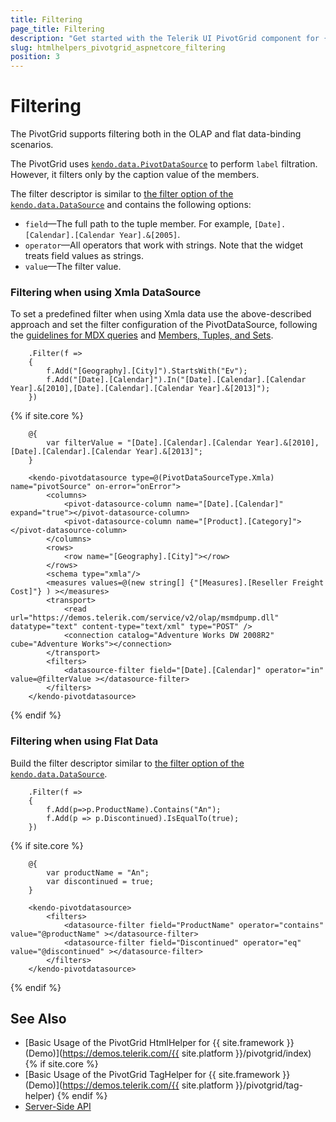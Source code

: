 ```yaml
---
title: Filtering
page_title: Filtering
description: "Get started with the Telerik UI PivotGrid component for {{ site.framework }} and learn how to filter a Telerik UI PivotGrid component for {{ site.framework }}."
slug: htmlhelpers_pivotgrid_aspnetcore_filtering
position: 3
---
```


# Filtering

The PivotGrid supports filtering both in the OLAP and flat data-binding scenarios.

The PivotGrid uses [`kendo.data.PivotDataSource`](/api/pivotdatasource) to perform `label` filtration. However, it filters only by the caption value of the members.

The filter descriptor is similar to [the filter option of the `kendo.data.DataSource`](/api/datasource) and contains the following options:
- `field`&mdash;The full path to the tuple member. For example, `[Date].[Calendar].[Calendar Year].&[2005]`.
- `operator`&mdash;All operators that work with strings. Note that the widget treats field values as strings.
- `value`&mdash;The filter value.

### Filtering when using Xmla DataSource

To set a predefined filter when using Xmla data use the above-described approach and set the filter configuration of the PivotDataSource, following the [guidelines for MDX queries](https://learn.microsoft.com/en-us/analysis-services/multidimensional-models/mdx/mdx-query-fundamentals-analysis-services?view=asallproducts-allversions) and [Members, Tuples, and Sets](https://learn.microsoft.com/en-us/analysis-services/multidimensional-models/mdx/working-with-members-tuples-and-sets-mdx?view=asallproducts-allversions).


```HtmlHelper
    .Filter(f =>
    {
        f.Add("[Geography].[City]").StartsWith("Ev");
        f.Add("[Date].[Calendar]").In("[Date].[Calendar].[Calendar Year].&[2010],[Date].[Calendar].[Calendar Year].&[2013]");
    })
```
{% if site.core %}
```TagHelper
    @{
        var filterValue = "[Date].[Calendar].[Calendar Year].&[2010],[Date].[Calendar].[Calendar Year].&[2013]";
    }

    <kendo-pivotdatasource type=@(PivotDataSourceType.Xmla) name="pivotSource" on-error="onError">
        <columns>
            <pivot-datasource-column name="[Date].[Calendar]" expand="true"></pivot-datasource-column>
            <pivot-datasource-column name="[Product].[Category]"></pivot-datasource-column>
        </columns>
        <rows>
            <row name="[Geography].[City]"></row>
        </rows>
        <schema type="xmla"/>
        <measures values=@(new string[] {"[Measures].[Reseller Freight Cost]"} ) ></measures>
        <transport>
            <read url="https://demos.telerik.com/service/v2/olap/msmdpump.dll" datatype="text" content-type="text/xml" type="POST" />
            <connection catalog="Adventure Works DW 2008R2" cube="Adventure Works"></connection>
        </transport>
        <filters>
            <datasource-filter field="[Date].[Calendar]" operator="in" value=@filterValue ></datasource-filter>
        </filters>
    </kendo-pivotdatasource>
```
{% endif %}

### Filtering when using Flat Data

Build the filter descriptor similar to [the filter option of the `kendo.data.DataSource`](https://docs.telerik.com/kendo-ui/api/javascript/data/datasource/configuration/filter).

```HtmlHelper
    .Filter(f =>
    {
        f.Add(p=>p.ProductName).Contains("An");
        f.Add(p => p.Discontinued).IsEqualTo(true);
    })
```
{% if site.core %}
```TagHelper
    @{
        var productName = "An";
        var discontinued = true;
    }

    <kendo-pivotdatasource>
        <filters>
            <datasource-filter field="ProductName" operator="contains" value="@productName" ></datasource-filter>
            <datasource-filter field="Discontinued" operator="eq" value="@discontinued" ></datasource-filter>
        </filters>
    </kendo-pivotdatasource>
```
{% endif %}

## See Also

* [Basic Usage of the PivotGrid HtmlHelper for {{ site.framework }} (Demo)](https://demos.telerik.com/{{ site.platform }}/pivotgrid/index)
{% if site.core %}
* [Basic Usage of the PivotGrid TagHelper for {{ site.framework }} (Demo)](https://demos.telerik.com/{{ site.platform }}/pivotgrid/tag-helper)
{% endif %}
* [Server-Side API](/api/pivotgrid)
